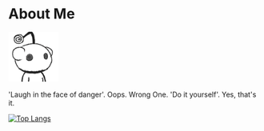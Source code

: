 # About Me

<img height='100' width='100' src='./assets/avatar.png'>

'Laugh in the face of danger'. Oops. Wrong One. 'Do it yourself'. Yes, that's it.


[![Top Langs](https://github-readme-stats.vercel.app/api/top-langs/?username=claudiolau&layout=compact)](https://github.com/claudiolau/github-readme-stats)
